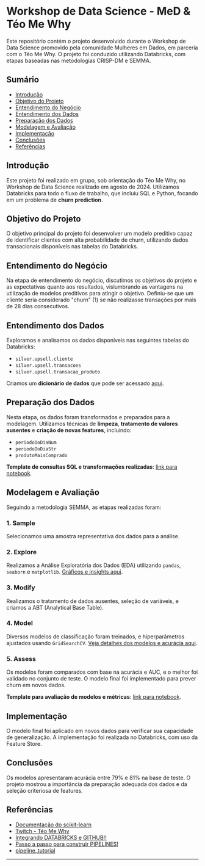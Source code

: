 # **Workshop de Data Science - MeD & Téo Me Why**

Este repositório contém o projeto desenvolvido durante o Workshop de Data Science promovido pela comunidade Mulheres em Dados, em parceria com o Téo Me Why. O projeto foi conduzido utilizando Databricks, com etapas baseadas nas metodologias CRISP-DM e SEMMA.

## **Sumário**

- [Introdução](#introdução)
- [Objetivo do Projeto](#objetivo-do-projeto)
- [Entendimento do Negócio](#entendimento-do-negócio)
- [Entendimento dos Dados](#entendimento-dos-dados)
- [Preparação dos Dados](#preparação-dos-dados)
- [Modelagem e Avaliação](#modelagem-e-avaliação)
- [Implementação](#implementação)
- [Conclusões](#conclusões)
- [Referências](#referências)

## **Introdução**

Este projeto foi realizado em grupo, sob orientação do Téo Me Why, no Workshop de Data Science realizado em agosto de 2024. Utilizamos Databricks para todo o fluxo de trabalho, que incluiu SQL e Python, focando em um problema de **churn prediction**.

## **Objetivo do Projeto**

O objetivo principal do projeto foi desenvolver um modelo preditivo capaz de identificar clientes com alta probabilidade de churn, utilizando dados transacionais disponíveis nas tabelas do Databricks.

## **Entendimento do Negócio**

Na etapa de entendimento do negócio, discutimos os objetivos do projeto e as expectativas quanto aos resultados, vislumbrando as vantagens na utilização de modelos preditivos para atingir o objetivo.
Definiu-se que um cliente seria considerado "churn" (1) se não realizasse transações por mais de 28 dias consecutivos.

## **Entendimento dos Dados**

Exploramos e analisamos os dados disponíveis nas seguintes tabelas do Databricks:

- `silver.upsell.cliente`
- `silver.upsell.transacoes`
- `silver.upsell.transacao_produto`

Criamos um **dicionário de dados** que pode ser acessado [aqui](dicionario-dados.md).

## **Preparação dos Dados**

Nesta etapa, os dados foram transformados e preparados para a modelagem. Utilizamos técnicas de **limpeza**, **tratamento de valores ausentes** e **criação de novas features**, incluindo:

- `periodoDoDiaNum`
- `periodoDoDiaStr`
- `produtoMaisComprado`

**Template de consultas SQL e transformações realizadas**: [link para notebook](#link-para-o-notebook).

## **Modelagem e Avaliação**

Seguindo a metodologia SEMMA, as etapas realizadas foram:

### **1. Sample**

Selecionamos uma amostra representativa dos dados para a análise.

### **2. Explore**

Realizamos a Análise Exploratória dos Dados (EDA) utilizando `pandas`, `seaborn` e `matplotlib`. [Gráficos e insights aqui](#link-para-gráficos).

### **3. Modify**

Realizamos o tratamento de dados ausentes, seleção de variáveis, e criamos a ABT (Analytical Base Table).

### **4. Model**

Diversos modelos de classificação foram treinados, e hiperparâmetros ajustados usando `GridSearchCV`. [Veja detalhes dos modelos e acurácia aqui](#link-para-detalhes).

### **5. Assess**

Os modelos foram comparados com base na acurácia e AUC, e o melhor foi validado no conjunto de teste. O modelo final foi implementado para prever churn em novos dados.

**Template para avaliação de modelos e métricas**: [link para notebook](#link-para-notebook).

## **Implementação**

O modelo final foi aplicado em novos dados para verificar sua capacidade de generalização. A implementação foi realizada no Databricks, com uso da Feature Store.

## **Conclusões**

Os modelos apresentaram acurácia entre 79% e 81% na base de teste.
O projeto mostrou a importância da preparação adequada dos dados e da seleção criteriosa de features.

## **Referências**

- [Documentação do scikit-learn](https://scikit-learn.org/stable/supervised_learning.html#)
- [Twitch - Téo Me Why](https://teomewhy.org/twitch)
- [Integrando DATABRICKS e GITHUB!!](https://www.youtube.com/watch?v=16naBdipd1Q&t=81s)
- [Passo a passo para construir PIPELINES!](https://www.youtube.com/watch?v=LRmmtT20290)
- [pipeline_tutorial](https://github.com/yukioandre/youtube/blob/master/pipeline_tutorial.ipynb)

---